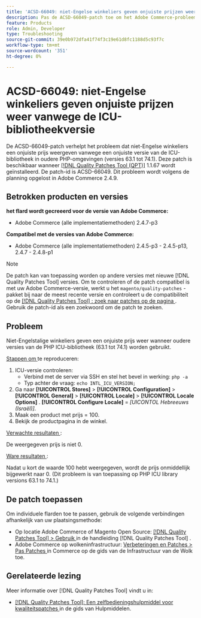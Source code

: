 ```yaml
---
title: 'ACSD-66049: niet-Engelse winkeliers geven onjuiste prijzen weer vanwege de ICU-bibliotheekversie'
description: Pas de ACSD-66049-patch toe om het Adobe Commerce-probleem op te lossen, waarbij niet-Engelse storefronts een onjuiste prijs weergeven omdat de ICU-bibliotheekversie niet overeenkomt in oudere PHP-omgevingen (versies 63.1 tot en met 74.1).
feature: Products
role: Admin, Developer
type: Troubleshooting
source-git-commit: 39e0b972dfa41f74f3c19e61d8fc1188d5c93f7c
workflow-type: tm+mt
source-wordcount: '351'
ht-degree: 0%

---
```



# ACSD-66049: niet-Engelse winkeliers geven onjuiste prijzen weer vanwege de ICU-bibliotheekversie

De ACSD-66049-patch verhelpt het probleem dat niet-Engelse winkeliers een onjuiste prijs weergeven vanwege een onjuiste versie van de ICU-bibliotheek in oudere PHP-omgevingen (versies 63.1 tot 74.1). Deze patch is beschikbaar wanneer [[!DNL Quality Patches Tool (QPT)]](/help/tools/quality-patches-tool/quality-patches-tool-to-self-serve-quality-patches.md) 1.1.67 wordt geïnstalleerd. De patch-id is ACSD-66049. Dit probleem wordt volgens de planning opgelost in Adobe Commerce 2.4.9.

## Betrokken producten en versies

**het flard wordt gecreeerd voor de versie van Adobe Commerce:**

* Adobe Commerce (alle implementatiemethoden) 2.4.7-p3

**Compatibel met de versies van Adobe Commerce:**

* Adobe Commerce (alle implementatiemethoden) 2.4.5-p3 - 2.4.5-p13, 2.4.7 - 2.4.8-p1

>[!NOTE]
>
>De patch kan van toepassing worden op andere versies met nieuwe [!DNL Quality Patches Tool] versies. Om te controleren of de patch compatibel is met uw Adobe Commerce-versie, werkt u het `magento/quality-patches` -pakket bij naar de meest recente versie en controleert u de compatibiliteit op de [[!DNL Quality Patches Tool] : zoek naar patches op de pagina ](https://experienceleague.adobe.com/tools/commerce-quality-patches/index.html?lang=nl-NL) . Gebruik de patch-id als een zoekwoord om de patch te zoeken.

## Probleem

Niet-Engelstalige winkeliers geven een onjuiste prijs weer wanneer oudere versies van de PHP ICU-bibliotheek (63.1 tot 74.1) worden gebruikt.

<u> Stappen om </u> te reproduceren:

1. ICU-versie controleren:
   * Verbind met de server via SSH en stel het bevel in werking: `php -a`
   * Typ achter de vraag: `echo INTL_ICU_VERSION;`
1. Ga naar **[!UICONTROL Stores]** > **[!UICONTROL Configuration]** > **[!UICONTROL General]** > **[!UICONTROL Locale]** > **[!UICONTROL Locale Options]** . **[!UICONTROL Configure Locale]** = *[UICONTOL Hebreeuws (Israël)]*.
1. Maak een product met prijs = 100.
1. Bekijk de productpagina in de winkel.

<u> Verwachte resultaten </u>:

De weergegeven prijs is niet 0.

<u> Ware resultaten </u>:

Nadat u kort de waarde 100 hebt weergegeven, wordt de prijs onmiddellijk bijgewerkt naar 0.
(Dit probleem is van toepassing op PHP ICU library versions 63.1 to 74.1.)

## De patch toepassen

Om individuele flarden toe te passen, gebruik de volgende verbindingen afhankelijk van uw plaatsingsmethode:

* Op locatie Adobe Commerce of Magento Open Source: [[!DNL Quality Patches Tool] > Gebruik ](/help/tools/quality-patches-tool/usage.md) in de handleiding [!DNL Quality Patches Tool] .
* Adobe Commerce op wolkeninfrastructuur: [ Verbeteringen en Patches > Pas Patches ](https://experienceleague.adobe.com/docs/commerce-cloud-service/user-guide/develop/upgrade/apply-patches.html?lang=nl-NL) in Commerce op de gids van de Infrastructuur van de Wolk toe.

## Gerelateerde lezing

Meer informatie over [!DNL Quality Patches Tool] vindt u in:

* [[!DNL Quality Patches Tool]: Een zelfbedieningshulpmiddel voor kwaliteitspatches ](/help/tools/quality-patches-tool/quality-patches-tool-to-self-serve-quality-patches.md) in de gids van Hulpmiddelen.

